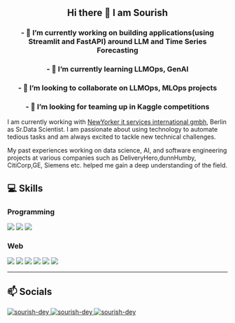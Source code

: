 <h2 align="center">
Hi there 👋 I am Sourish
</h2>


<h3 align="center">
- 🔭 I’m currently working on building applications(using Streamlit and FastAPI) around LLM and Time Series Forecasting
</h3> 
<h3 align="center">
- 🌱 I’m currently learning LLMOps, GenAI
</h3> 
<h3 align="center">
- 👯 I’m looking to collaborate on LLMOps, MLOps projects
</h3> 
<h3 align="center">
- 🤔 I’m looking for teaming up in Kaggle competitions
</h3>
<p align="justified">

I am currently working with <a href="https://www.newyorker.de/lu/company/"> NewYorker it services international gmbh</a>, Berlin as Sr.Data Scientist. I am passionate about using technology to automate tedious tasks and am always excited to tackle new technical challenges. 

My past experiences working on data science, AI, and software engineering projects at various companies such as DeliveryHero,dunnHumby, CitiCorp,GE, Siemens etc. helped me gain a deep understanding of the field.

</p>


<h2> 💻 Skills </h2>
<h3> Programming </h3>
<p>
<img src= 'https://img.shields.io/badge/Python-3776AB?style=for-the-badge&logo=python&logoColor=white' />
<img src= 'https://img.shields.io/badge/MLOps-007ACC?style=for-the-badge&logo=MLOps&logoColor=white' />
<img src="https://img.shields.io/badge/AI%20-%23323330.svg?&style=for-the-badge&logo=AI&logoColor=%23F7DF1E"/>
</p> 
<h3> Web </h3> 
<p>
 <img src="https://img.shields.io/badge/Tensorflow%20-%2320232a.svg?&style=for-the-badge&logo=Tensorflow&logoColor=%2361DAFB"/>
 <img src='https://img.shields.io/badge/PyTorch-E34F26?style=for-the-badge&logo=PyTorch&logoColor=white' />
 <img src='https://img.shields.io/badge/OpenAI-1572B6?style=for-the-badge&logo=OpenAI&logoColor=white' />
 <img src='https://img.shields.io/badge/Streamlit-%23092E20?style=for-the-badge&logo=streamlit&logoColor=white' />
 <img src="https://img.shields.io/badge/FastAPI-005571?style=for-the-badge&logo=fastapi" />
 <img src="https://img.shields.io/badge/LLM-%23000.svg?style=for-the-badge&logo=llm&logoColor=white" />
</p>

<hr/>

<h2> 📫 Socials </h2>
<p>
<a href="https://medium.com/@sourish.syntel" target="_blank"><img src="https://img.shields.io/badge/Medium-12100E?style=for-the-badge&logo=medium&logoColor=white" alt="sourish-dey">
<a href="https://www.linkedin.com/in/sourish-dey-03420b1a/" target="_blank"><img src="https://img.shields.io/badge/LinkedIn-12000E?style=for-the-badge&logo=LinkedIn&logoColor=blue" alt="sourish-dey">
<a href="https://www.xing.com/profile/Sourish_Dey/cv?expandNeffi=true" target="_blank"><img src="https://img.shields.io/badge/-12100E?style=for-the-badge&logo=xing&logoColor=green" alt="sourish-dey">
